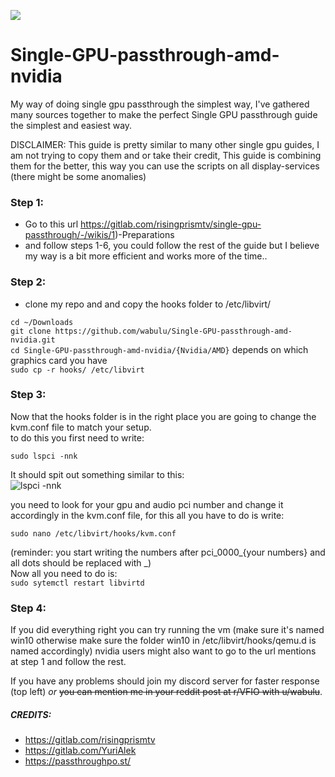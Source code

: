 <p align="left">
   <a href="https://discord.gg/ZpXvd2RJVz"><img src="https://img.shields.io/badge/discord-join-7289DA.svg?logo=discord&longCache=true&style=flat" /></a>
</p>

# Single-GPU-passthrough-amd-nvidia
My way of doing single gpu passthrough the simplest way, I've gathered many sources together to make the perfect Single GPU passthrough guide the simplest and easiest way.

DISCLAIMER: This guide is pretty similar to many other single gpu guides, I am not trying to copy them and or take their credit, This guide is combining them for the better, this way you can use the scripts on all display-services (there might be some anomalies)

### Step 1:

   - Go to this url https://gitlab.com/risingprismtv/single-gpu-passthrough/-/wikis/1)-Preparations
   - and follow steps 1-6, you could follow the rest of the guide but I believe my way is a bit more efficient and works more of the time..

### Step 2:

   - clone my repo and and copy the hooks folder to /etc/libvirt/

   ```cd ~/Downloads ```<br />
   ```git clone https://github.com/wabulu/Single-GPU-passthrough-amd-nvidia.git```<br />
   `cd Single-GPU-passthrough-amd-nvidia/{Nvidia/AMD}` depends on which graphics card you have <br />
   `sudo cp -r hooks/ /etc/libvirt`

### Step 3:

   Now that the hooks folder is in the right place you are going to change the kvm.conf file to match your setup. <br />
   to do this you first need to write:
      
   `sudo lspci -nnk` <br />
      
   It should spit out something similar to this: <br />
   ![lspci -nnk](https://user-images.githubusercontent.com/58913586/128605396-fce323da-14b1-44c0-a5f9-ffa01cb7573b.png)<br />
   
   you need to look for your gpu and audio pci number and change it accordingly in the kvm.conf file, for this all you have to do is write: <br />
      
   `sudo nano /etc/libvirt/hooks/kvm.conf` 
      
   (reminder: you start writing the numbers after pci_0000_{your numbers} and all dots should be replaced with _) <br />
   Now all you need to do is: <br /> `sudo sytemctl restart libvirtd`
     
      
### Step 4: 
   If you did everything right you can try running the vm (make sure it's named win10 otherwise make sure the folder win10 in /etc/libvirt/hooks/qemu.d is named            accordingly) nvidia users might also want to go to the url mentions at step 1 and follow the rest. <br />


If you have any problems should join my discord server for faster response (top left) *or* ~~you can mention me in your reddit post at r/VFIO with u/wabulu~~.

##### CREDITS: <br /> 
   - https://gitlab.com/risingprismtv        
   - https://gitlab.com/YuriAlek        
   - https://passthroughpo.st/
        
